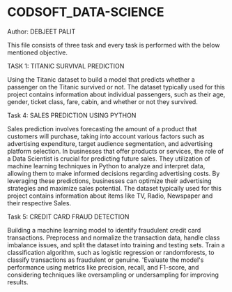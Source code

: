 # CODSOFT_DATA-SCIENCE
Author: DEBJEET PALIT

This file consists of three task and every task is performed with the below mentioned objective.

TASK 1: TITANIC SURVIVAL PREDICTION

Using the Titanic dataset to build a model that predicts whether a passenger on the Titanic survived or not.
The dataset typically used for this project contains information about individual passengers, such as their age, gender, ticket
class, fare, cabin, and whether or not they survived.

Task 4: SALES PREDICTION USING PYTHON

Sales prediction involves forecasting the amount of a product that customers will purchase, taking into account various factors such as
advertising expenditure, target audience segmentation, and advertising platform selection.
In businesses that offer products or services, the role of a Data Scientist is crucial for predicting future sales. 
They utilization of machine learning techniques in Python to analyze and interpret data, allowing them to make informed decisions regarding advertising costs. By
leveraging these predictions, businesses can optimize their advertising strategies and maximize sales potential.
The dataset typically used for this project contains information about items like TV, Radio, Newspaper and their respective Sales.

Task 5: CREDIT CARD FRAUD DETECTION

Building a machine learning model to identify fraudulent credit card transactions.
Preprocess and normalize the transaction data, handle class imbalance issues, and split the dataset into training and testing sets.
Train a classification algorithm, such as logistic regression or randomforests, to classify transactions as fraudulent or genuine.
'Evaluate the model's performance using metrics like precision, recall, and F1-score, and considering techniques like oversampling or undersampling for improving results.
